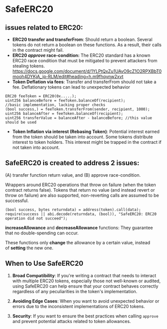 # SafeERC20

## issues related to ERC20:

- **ERC20 transfer and transferFrom**: Should return a boolean. Several tokens do not return a boolean on these functions. As a result, their calls in the contract might fail.
- **ERC20 *approve* race-condition:** The ERC20 standard has a known ERC20 race condition that must be mitigated to prevent attackers from stealing tokens. https://docs.google.com/document/d/1YLPtQxZu1UAvO9cZ1O2RPXBbT0mooh4DYKjA_jp-RLM/edit#heading=h.m9fhqynw2xvt
- **Token Deflation via fees**: Transfer and transferFrom should not take a fee. Deflationary tokens can lead to unexpected behavior

```solidity
ERC20 feeToken = ERC20(0x.....);
uint256 balanceBefore = feeToken.balanceOf(recipient);
//basic implementation, lacking proper checks
(bool success,) = feeToken.transferFrom(sender, recipient, 1000);
uint256 balanceAfter = feeToken.balanceOf(recipient);
uint256 transferValue = balanceAfter - balanceBefore; //this value should be used
```

- **Token Inflation via interest (Rebasing Token)**: Potential interest earned from the token should be taken into account. Some tokens distribute interest to token holders. This interest might be trapped in the contract if not taken into account.

## SafeERC20 is created to address 2 issues:
(A) transfer function return value, and (B) approve race-condition.

Wrappers around ERC20 operations that throw on failure (when the token contract returns false). Tokens that return no value (and instead revert or throw on failure) are also supported, non-reverting calls are assumed to be successful.

```solidity
(bool success, bytes returndata) = address(token).call(data);
require(success || abi.decode(returndata, (bool)), "SafeERC20: ERC20 operation did not succeed");
```

**increaseAllowance** and **decreaseAllowance** functions: They guarantee that no double-spending can occur.

These functions only **change** the allowance by a certain value, instead of **setting** the new one.


## When to Use SafeERC20  

1. **Broad Compatibility**: If you're writing a contract that needs to interact with multiple ERC20 tokens, especially those not well-known or audited, using SafeERC20 can help ensure that your contract behaves correctly regardless of any peculiarities in the token's implementation.  

2. **Avoiding Edge Cases**: When you want to avoid unexpected behavior or errors due to the inconsistent implementations of ERC20 tokens.  

3. **Security**: If you want to ensure the best practices when calling `approve` and prevent potential attacks related to token allowances.  
